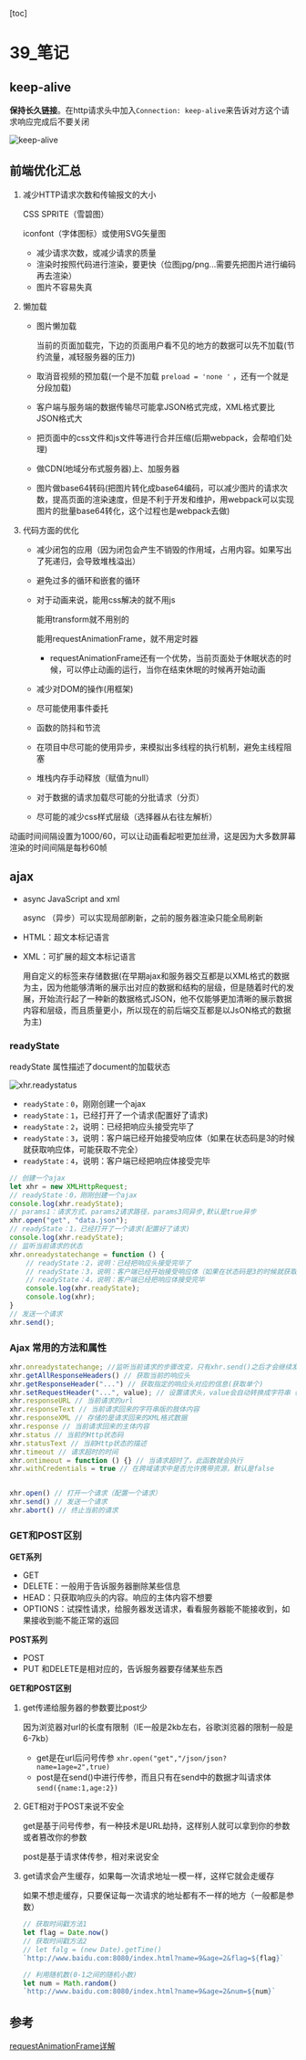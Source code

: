 [toc]

# 39\_笔记

## keep-alive

**保持长久链接**。在http请求头中加入`Connection: keep-alive`来告诉对方这个请求响应完成后不要关闭

![keep-alive](https://gitee.com/lilyn/pic/raw/master/js-img/keep-alive.jpg)

## 前端优化汇总

1. 减少HTTP请求次数和传输报文的大小

   CSS SPRITE（雪碧图）

   iconfont（字体图标）或使用SVG矢量图

   - 减少请求次数，或减少请求的质量
   - 渲染时按照代码进行渲染，要更快（位图jpg/png...需要先把图片进行编码再去渲染）
   - 图片不容易失真

2. 懒加载

   - 图片懒加载

     当前的页面加载完，下边的页面用户看不见的地方的数据可以先不加载(节约流量，减轻服务器的压力)

   - 取消音视频的预加载(一个是不加载 `preload = 'none '` ，还有一个就是分段加载)

   - 客户端与服务端的数据传输尽可能拿JSON格式完成，XML格式要比JSON格式大

   - 把页面中的css文件和js文件等进行合并压缩(后期webpack，会帮咱们处理)

   - 做CDN(地域分布式服务器)上、加服务器

   - 图片做base64转码(把图片转化成base64编码，可以减少图片的请求次数，提高页面的渲染速度，但是不利于开发和维护，用webpack可以实现图片的批量base64转化，这个过程也是webpack去做)

3. 代码方面的优化

   - 减少闭包的应用（因为闭包会产生不销毁的作用域，占用内容。如果写出了死递归，会导致堆栈溢出）

   - 避免过多的循环和嵌套的循环

   - 对于动画来说，能用css解决的就不用js

     能用transform就不用别的

     能用requestAnimationFrame，就不用定时器

     - requestAnimationFrame还有一个优势，当前页面处于休眠状态的时候，可以停止动画的运行，当你在结束休眠的时候再开始动画

   - 减少对DOM的操作(用框架)

   - 尽可能使用事件委托

   - 函数的防抖和节流

   - 在项目中尽可能的使用异步，来模拟出多线程的执行机制，避免主线程阻塞

   - 堆栈内存手动释放（赋值为null）

   - 对于数据的请求加载尽可能的分批请求（分页）

   - 尽可能的减少css样式层级（选择器从右往左解析）

动画时间间隔设置为1000/60，可以让动画看起啦更加丝滑，这是因为大多数屏幕渲染的时间间隔是每秒60帧

## ajax

- async JavaScript and xml

  async （异步）可以实现局部刷新，之前的服务器渲染只能全局刷新



- HTML：超文本标记语言

- XML：可扩展的超文本标记语言

  用自定义的标签来存储数据(在早期ajax和服务器交互都是以XML格式的数据为主，因为他能够清晰的展示出对应的数据和结构的层级，但是随着时代的发展，开始流行起了一种新的数据格式JSON，他不仅能够更加清晰的展示数据内容和层级，而且质量更小，所以现在的前后端交互都是以JsON格式的数据为主)



### readyState 

readyState 属性描述了document的加载状态

![xhr.readystatus](https://gitee.com/lilyn/pic/raw/master/js-img/xhr.readystatus.png)

- `readyState：0`，刚刚创建一个ajax
- `readyState：1`，已经打开了一个请求(配置好了请求)
- `readyState：2`，说明：已经把响应头接受完毕了
- `readyState：3`，说明：客户端已经开始接受响应体（如果在状态码是3的时候就获取响应体，可能获取不完全）
- `readyState：4`，说明：客户端已经把响应体接受完毕

```js
// 创建一个ajax
let xhr = new XMLHttpRequest;
// readyState：0，刚刚创建一个ajax
console.log(xhr.readyState);
// params1：请求方式，params2请求路径，params3同异步,默认是true异步
xhr.open("get", "data.json");
// readyState：1，已经打开了一个请求(配置好了请求)
console.log(xhr.readyState);
// 监听当前请求的状态
xhr.onreadystatechange = function () {
    // readyState：2，说明：已经把响应头接受完毕了
    // readyState：3，说明：客户端已经开始接受响应体（如果在状态码是3的时候就获取响应体，可能获取不完全）
    // readyState：4，说明：客户端已经把响应体接受完毕
    console.log(xhr.readyState);
    console.log(xhr);
}
// 发送一个请求
xhr.send();
```

### Ajax 常用的方法和属性

```js
xhr.onreadystatechange; //监听当前请求的步骤改变，只有xhr.send()之后才会继续发生2/3/4步骤改变，执行三次 
xhr.getAllResponseHeaders() // 获取当前的响应头
xhr.getResponseHeader("...") // 获取指定的响应头对应的信息(获取单个)
xhr.setRequestHeader("...", value); // 设置请求头，value会自动转换成字符串（必须要在send执行之前设置请求头）
xhr.responseURL // 当前请求的url
xhr.responseText // 当前请求回来的字符串版的肢体内容
xhr.responseXML // 存储的是请求回来的XML格式数据
xhr.response // 当前请求回来的主体内容
xhr.status // 当前的Http状态码
xhr.statusText // 当前Http状态的描述
xhr.timeout // 请求超时的时间
xhr.ontimeout = function () {} // 当请求超时了，此函数就会执行
xhr.withCredentials = true // 在跨域请求中是否允许携带资源，默认是false


xhr.open() // 打开一个请求（配置一个请求）
xhr.send() // 发送一个请求
xhr.abort() // 终止当前的请求
```



### GET和POST区别

**GET系列**

- GET
- DELETE：一般用于告诉服务器删除某些信息
- HEAD：只获取响应头的内容。响应的主体内容不想要
- OPTIONS：试探性请求，给服务器发送请求，看看服务器能不能接收到，如果接收到能不能正常的返回

**POST系列**

- POST
- PUT 和DELETE是相对应的，告诉服务器要存储某些东西



**GET和POST区别**

1. get传递给服务器的参数要比post少

   因为浏览器对url的长度有限制（IE一般是2kb左右，谷歌浏览器的限制一般是6-7kb）

   - get是在url后问号传参 `xhr.open("get","/json/json?name=1age=2",true)`
   - post是在send()中进行传参，而且只有在send中的数据才叫请求体 `send({name:1,age:2})`

2. GET相对于POST来说不安全

   get是基于问号传参，有一种技术是URL劫持，这样别人就可以拿到你的参数或者篡改你的参数

   post是基于请求体传参，相对来说安全

3. get请求会产生缓存，如果每一次请求地址一模一样，这样它就会走缓存

   如果不想走缓存，只要保证每一次请求的地址都有不一样的地方（一般都是参数）

   ```js
   // 获取时间戳方法1
   let flag = Date.now()
   // 获取时间戳方法2
   // let falg = (new Date).getTime()
   `http://www.baidu.com:8080/index.html?name=9&age=2&flag=${flag}`
   
   // 利用随机数(0-1之间的随机小数)
   let num = Math.random()
   `http://www.baidu.com:8080/index.html?name=9&age=2&num=${num}`
   ```



## 参考

[requestAnimationFrame详解](https://www.jianshu.com/p/fa5512dfb4f5)

